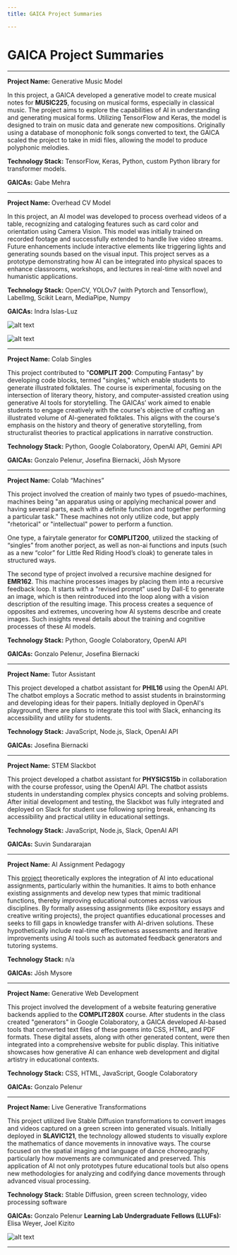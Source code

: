 ```yaml
---
title: GAICA Project Summaries

---
```


# GAICA Project Summaries

---

**Project Name:**  Generative Music Model

In this project, a GAICA developed a generative model to create musical notes for **MUSIC225**, focusing on musical forms, especially in classical music. The project aims to explore the capabilities of AI in understanding and generating musical forms. Utilizing TensorFlow and Keras, the model is designed to train on music data and generate new compositions. Originally using a database of monophonic folk songs converted to text, the GAICA scaled the project to take in midi files, allowing the model to produce polyphonic melodies. 

**Technology Stack:** TensorFlow, Keras, Python, custom Python library for transformer models.

**GAICAs:** Gabe Mehra

---

**Project Name:** Overhead CV Model

In this project, an AI model was developed to process overhead videos of a table, recognizing and cataloging features such as card color and orientation using Camera Vision. This model was initially trained on recorded footage and successfully extended to handle live video streams. Future enhancements include interactive elements like triggering lights and generating sounds based on the visual input. This project serves as a prototype demonstrating how AI can be integrated into physical spaces to enhance classrooms, workshops, and lectures in real-time with novel and humanistic applications.

**Technology Stack:** OpenCV, YOLOv7 (with Pytorch and Tensorflow), LabelImg, Scikit Learn, MediaPipe, Numpy

**GAICAs:** Indra Islas-Luz

![alt text](https://files.slack.com/files-pri/T0HTW3H0V-F06UZG6H5M1/example1_processed.gif?pub_secret=1d8969c0c9)

![alt text](https://files.slack.com/files-pri/T0HTW3H0V-F0711E903MX/hand1_processed_video.gif?pub_secret=817375d233)

---

**Project Name:** Colab Singles

This project contributed to "**COMPLIT 200**: Computing Fantasy" by developing code blocks, termed "singles," which enable students to generate illustrated folktales. The course is experimental, focusing on the intersection of literary theory, history, and computer-assisted creation using generative AI tools for storytelling. The GAICAs’ work aimed to enable students to engage creatively with the course's objective of crafting an illustrated volume of AI-generated folktales. This aligns with the course's emphasis on the history and theory of generative storytelling, from structuralist theories to practical applications in narrative construction.

**Technology Stack:** Python, Google Colaboratory, OpenAI API, Gemini API

**GAICAs:** Gonzalo Pelenur, Josefina Biernacki, Jōsh Mysore

---

**Project Name:** Colab “Machines”

This project involved the creation of mainly two types of psuedo-machines, machines being "an apparatus using or applying mechanical power and having several parts, each with a definite function and together performing a particular task." These machines not only utilize code, but apply "rhetorical" or "intellectual" power to perform a function. 

One type, a fairytale generator for **COMPLIT200**, utilized the stacking of “singles” from another porject, as well as non-ai functions and inputs (such as a new “color” for Little Red Riding Hood’s cloak) to generate tales in structured ways. 

The second type of project involved a recursive machine designed for **EMR162**. This machine processes images by placing them into a recursive feedback loop. It starts with a "revised prompt" used by Dall-E to generate an image, which is then reintroduced into the loop along with a vision description of the resulting image. This process creates a sequence of opposites and extremes, uncovering how AI systems describe and create images. Such insights reveal details about the training and cognitive processes of these AI models.

**Technology Stack:** Python, Google Colaboratory, OpenAI API

**GAICAs:** Gonzalo Pelenur, Josefina Biernacki

---

**Project Name:** Tutor Assistant

This project developed a chatbot assistant for **PHIL16** using the OpenAI API. The chatbot employs a Socratic method to assist students in brainstorming and developing ideas for their papers. Initially deployed in OpenAI's playground, there are plans to integrate this tool with Slack, enhancing its accessibility and utility for students.

**Technology Stack:** JavaScript, Node.js, Slack, OpenAI API

**GAICAs:** Josefina Biernacki

---

**Project Name:** STEM Slackbot

This project developed a chatbot assistant for **PHYSICS15b** in collaboration with the course professor, using the OpenAI API. The chatbot assists students in understanding complex physics concepts and solving problems. After initial development and testing, the Slackbot was fully integrated and deployed on Slack for student use following spring break, enhancing its accessibility and practical utility in educational settings.

**Technology Stack:** JavaScript, Node.js, Slack, OpenAI API

**GAICAs:** Suvin Sundararajan

---

**Project Name:** AI Assignment Pedagogy

This [project](https://hackmd.io/@ll-23-24/rkb6gwJkC/%2FDA1U2pI6S4-mpFL8fDQdwQ) theoretically explores the integration of AI into educational assignments, particularly within the humanities. It aims to both enhance existing assignments and develop new types that mimic traditional functions, thereby improving educational outcomes across various disciplines. By formally assessing assignments (like expository essays and creative writing projects), the project quantifies educational processes and seeks to fill gaps in knowledge transfer with AI-driven solutions. These hypothetically include real-time effectiveness assessments and iterative improvements using AI tools such as automated feedback generators and tutoring systems.

**Technology Stack:** n/a

**GAICAs:** Jōsh Mysore

---

**Project Name:** Generative Web Development

This project involved the development of a website featuring generative backends applied to the **COMPLIT280X** course. After students in the class created "generators" in Google Colaboratory, a GAICA developed AI-based tools that converted text files of these poems into CSS, HTML, and PDF formats. These digital assets, along with other generated content, were then integrated into a comprehensive website for public display. This initiative showcases how generative AI can enhance web development and digital artistry in educational contexts.

**Technology Stack:** CSS, HTML, JavaScript, Google Colaboratory

**GAICAs:** Gonzalo Pelenur

---

**Project Name:** Live Generative Transformations

This project utilized live Stable Diffusion transformations to convert images and videos captured on a green screen into generated visuals. Initially deployed in **SLAVIC121**, the technology allowed students to visually explore the mathematics of dance movements in innovative ways. The course focused on the spatial imaging and language of dance choreography, particularly how movements are communicated and preserved. This application of AI not only prototypes future educational tools but also opens new methodologies for analyzing and codifying dance movements through advanced visual processing.

**Technology Stack:** Stable Diffusion, green screen technology, video processing software

**GAICAs:** Gonzalo Pelenur
**Learning Lab Undergraduate Fellows (LLUFs):** Elisa Weyer, Joel Kizito

![alt text](https://files.slack.com/files-pri/T0HTW3H0V-F0709SCPC9W/screen_recording_apr_18__3_.gif?pub_secret=d164c0515a)

---
